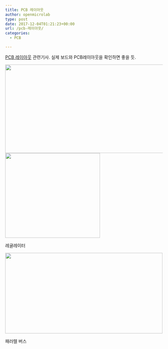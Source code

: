 ```yaml
---
title: PCB 레이아웃
author: openmicrolab
type: post
date: 2017-12-04T01:21:23+00:00
url: /pcb-레이아웃/
categories:
  - PCB

---
```

<a href="https://www.allaboutcircuits.com/technical-articles/pcb-layout-for-an-arbitrary-waveform-generator/" target="_blank" rel="noopener noreferrer">PCB 레이아웃</a> 관련기사. 실제 보드와 PCB레이아웃을 확인하면 좋을 듯.

<img loading="lazy" class="alignnone " src="https://www.allaboutcircuits.com/uploads/articles/techarticle_awg1_PCB_2.JPG" width="536" height="282" /> 

<div style="width: 313px" class="wp-caption alignnone">
  <img loading="lazy" src="https://www.allaboutcircuits.com/uploads/articles/techarticle_awg4_powersupply.jpg" alt="" width="303" height="270" />
  
  <p class="wp-caption-text">
    레귤레이터
  </p>
</div>

<div style="width: 513px" class="wp-caption alignnone">
  <img loading="lazy" src="https://www.allaboutcircuits.com/uploads/articles/techarticle_awg4_MCUDAC.jpg" alt="" width="503" height="257" />
  
  <p class="wp-caption-text">
    패러렐 버스
  </p>
</div>